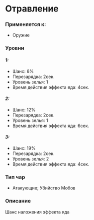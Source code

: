 # Отравление

### Применяется к:

* Оружие

### Уровни

#### _1:_&#x20;

* Шанс: 6%
* Перезарядка:  2сек.
* Уровень зелья: 1
* Время действия эффекта яда: 4сек.&#x20;

#### _2:_

* Шанс: 12%
* Перезарядка:  2сек.&#x20;
* Уровень зелья: 1
* Время действия эффекта яда: 6сек.&#x20;

#### _3:_&#x20;

* Шанс: 19%
* Перезарядка:  2сек.
* Уровень зелья: 2
* Время действия эффекта яда: 4сек.&#x20;

### Тип чар

* Атакующие; Убийство Мобов

### Описание&#x20;

Шанс наложения эффекта яда
